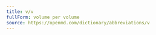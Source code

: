 ```yaml
---
title: v/v
fullForm: volume per volume
source: https://openmd.com/dictionary/abbreviations/v
---
```

